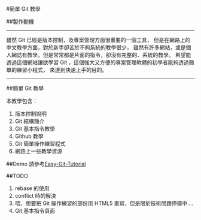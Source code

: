 #簡單 Git 教學

##製作動機
***
雖然 Git 已經是版本控制，及專案管理方面很重要的一個工具，
但是在網路上的中文教學方面，對於新手卻苦於不夠系統的教學很少，
雖然有許多網站，或是個人網誌有教學，但是常常都是片面的指令，卻沒有完整的、系統的教學。
希望能透過這個網站讓欲學習 Git ，這個強大又方便的專案管理軟體的初學者能夠透過簡單的練習小程式，
來達到快速上手的目的。
***

##簡單 Git 教學

本教學包含：

1. 版本控制說明 <br>
2. Git 結構簡介 <br>
3. Git 基本指令教學 <br>
4. Github 教學 <br>
5. Git 簡單操作練習程式 <br>
6. 網路上一些教學資源<br>

##Demo
請參考[Easy-Git-Tutorial](http://dylandy.github.io/Easy-Git-Tutorial/index.html) 


##TODO
1. rebase 的使用<br>
2. conflict 時的解決<br>
3. 唔，想要把 Git 操作練習的部份用 HTML5 重寫，但是限於技術問題停擺中....<br>
4. Git 基本指令頁面
